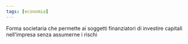 ```yaml
---
tags: [economia]
---
```

Forma societaria che permette ai soggetti finanziatori di investire capitali nell'impresa senza assumerne i rischi